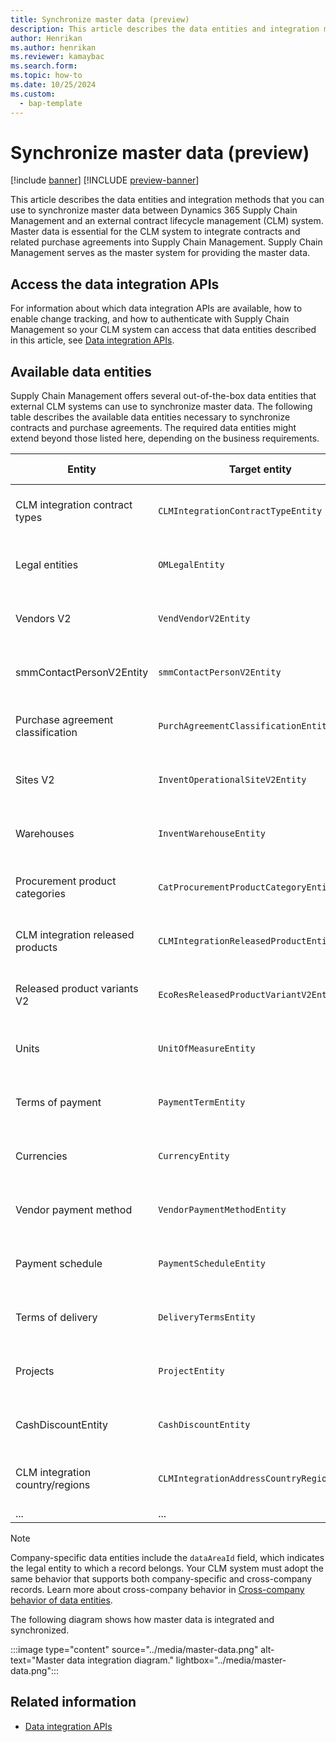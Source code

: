 ```yaml
---
title: Synchronize master data (preview)
description: This article describes the data entities and integration methods that you can use to synchronize master data between Dynamics 365 Supply Chain Management and an external contract lifecycle management (CLM) system.
author: Henrikan
ms.author: henrikan
ms.reviewer: kamaybac
ms.search.form:
ms.topic: how-to
ms.date: 10/25/2024
ms.custom: 
  - bap-template
---
```


# Synchronize master data (preview)

[!include [banner](../../../includes/banner.md)]
[!INCLUDE [preview-banner](~/../shared-content/shared/preview-includes/preview-banner.md)]
<!-- KFM: Preview until 10.0.43 GA  -->

This article describes the data entities and integration methods that you can use to synchronize master data between Dynamics 365 Supply Chain Management and an external contract lifecycle management (CLM) system. Master data is essential for the CLM system to integrate contracts and related purchase agreements into Supply Chain Management. Supply Chain Management serves as the master system for providing the master data.

## Access the data integration APIs

For information about which data integration APIs are available, how to enable change tracking, and how to authenticate with Supply Chain Management so your CLM system can access that data entities described in this article, see [Data integration APIs](clm-data-integration-apis.md).

## Available data entities

Supply Chain Management offers several out-of-the-box data entities that external CLM systems can use to synchronize master data. The following table describes the available data entities necessary to synchronize contracts and purchase agreements. The required data entities might extend beyond those listed here, depending on the business requirements.

| Entity |Target entity | Public name (OData) | Company specific | Required by | Direction |
| --- | --- | --- | --- | --- | --- |
| CLM integration contract types | `CLMIntegrationContractTypeEntity` | `CLMIntegrationContractTypes` | No | Contracts | CLM -\> Supply Chain Management |
| Legal entities | `OMLegalEntity` | `LegalEntities` | No | Contracts / Purchase agreements | Supply Chain Management -\> CLM |
| Vendors V2 | `VendVendorV2Entity` | `VendorsV2` | Yes | Contracts / Purchase agreements | Supply Chain Management -\> CLM |
| smmContactPersonV2Entity | `smmContactPersonV2Entity` | `ContactPersons` | Yes | Contracts / Purchase agreements | Supply Chain Management -\> CLM |
| Purchase agreement classification | `PurchAgreementClassificationEntity` | N/A | No | Purchase agreements | Supply Chain Management -\> CLM |
| Sites V2 | `InventOperationalSiteV2Entity` | `OperationalSitesV2` | Yes | Purchase agreements | Supply Chain Management -\> CLM |
| Warehouses | `InventWarehouseEntity` | `Warehouses` | Yes | Purchase agreements | Supply Chain Management -\> CLM |
| Procurement product categories | `CatProcurementProductCategoryEntity` | `ProcurementProductCategories` | No | Purchase agreements | Supply Chain Management -\> CLM |
| CLM integration released products | `CLMIntegrationReleasedProductEntity` | `CLMIntegrationReleasedProducts` | Yes | Purchase agreements | Supply Chain Management -\> CLM |
| Released product variants V2 | `EcoResReleasedProductVariantV2Entity` | `ReleasedProductVariantsV2` | Yes | Purchase agreements | Supply Chain Management -\> CLM |
| Units | `UnitOfMeasureEntity` | `UnitsOfMeasure` | No | Purchase agreements | Supply Chain Management -\> CLM |
| Terms of payment | `PaymentTermEntity` | `PaymentTerms` | Yes | Purchase agreements | Supply Chain Management -\> CLM |
| Currencies | `CurrencyEntity` | `Currencies` | No | Purchase agreements | Supply Chain Management -\> CLM |
| Vendor payment method | `VendorPaymentMethodEntity` | `VendorPaymentMethods` | Yes | Purchase agreements | Supply Chain Management -\> CLM |
| Payment schedule | `PaymentScheduleEntity` | `PaymentSchedules` | Yes | Purchase agreements | Supply Chain Management -\> CLM |
| Terms of delivery | `DeliveryTermsEntity` | `DeliveryTerms` | Yes | Purchase agreements | Supply Chain Management -\> CLM |
| Projects | `ProjectEntity` | `Projects` | Yes | Purchase agreements | Supply Chain Management -\> CLM |
| CashDiscountEntity | `CashDiscountEntity` | `CashDiscounts` | Yes | Purchase agreements | Supply Chain Management -\> CLM |
| CLM integration country/regions | `CLMIntegrationAddressCountryRegionEntity` | `CLMIntegrationAddressCountryRegions` | No | Purchase agreements | Supply Chain Management -\> CLM |
| ... | ... | ... | N/A | N/A | N/A |

<!-- KFM: Can we use standard English names for CashDiscountEntity and smmContactPersonV2Entity in the first column here? -->
<!-- KFM: What does the final row mean? -->

> [!NOTE]
> Company-specific data entities include the `dataAreaId` field, which indicates the legal entity to which a record belongs. Your CLM system must adopt the same behavior that supports both company-specific and cross-company records. Learn more about cross-company behavior in [Cross-company behavior of data entities](../../../../fin-ops-core/dev-itpro/data-entities/cross-company-behavior.md).

The following diagram shows how master data is integrated and synchronized.

:::image type="content" source="../media/master-data.png" alt-text="Master data integration diagram." lightbox="../media/master-data.png":::

## Related information

- [Data integration APIs](clm-data-integration-apis.md)
